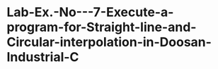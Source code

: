 # Lab-Ex.-No---7-Execute-a-program-for-Straight-line-and-Circular-interpolation-in-Doosan-Industrial-C
